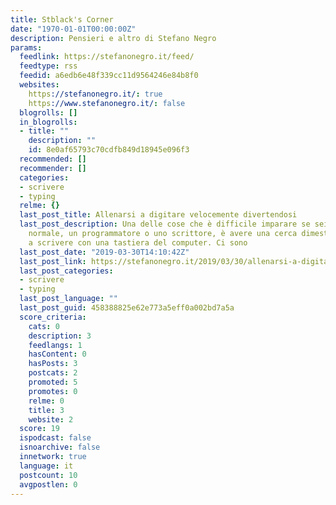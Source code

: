 ```yaml
---
title: Stblack's Corner
date: "1970-01-01T00:00:00Z"
description: Pensieri e altro di Stefano Negro
params:
  feedlink: https://stefanonegro.it/feed/
  feedtype: rss
  feedid: a6edb6e48f339cc11d9564246e84b8f0
  websites:
    https://stefanonegro.it/: true
    https://www.stefanonegro.it/: false
  blogrolls: []
  in_blogrolls:
  - title: ""
    description: ""
    id: 8e0af65793c70cdfb849d18945e096f3
  recommended: []
  recommender: []
  categories:
  - scrivere
  - typing
  relme: {}
  last_post_title: Allenarsi a digitare velocemente divertendosi
  last_post_description: Una delle cose che è difficile imparare se sei un utente
    normale, un programmatore o uno scrittore, è avere una cerca dimestichezza e velocità
    a scrivere con una tastiera del computer. Ci sono
  last_post_date: "2019-03-30T14:10:42Z"
  last_post_link: https://stefanonegro.it/2019/03/30/allenarsi-a-digitare-velocemente-divertendosi/
  last_post_categories:
  - scrivere
  - typing
  last_post_language: ""
  last_post_guid: 458388825e62e773a5eff0a002bd7a5a
  score_criteria:
    cats: 0
    description: 3
    feedlangs: 1
    hasContent: 0
    hasPosts: 3
    postcats: 2
    promoted: 5
    promotes: 0
    relme: 0
    title: 3
    website: 2
  score: 19
  ispodcast: false
  isnoarchive: false
  innetwork: true
  language: it
  postcount: 10
  avgpostlen: 0
---
```

